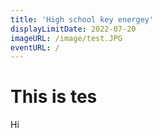 ```yaml
---
title: 'High school key energey'
displayLimitDate: 2022-07-20
imageURL: /image/test.JPG
eventURL: /
---
```


# This is tes

Hi
